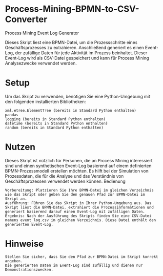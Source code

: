 # Process-Mining-BPMN-to-CSV-Converter
Process Mining Event Log Generator

Dieses Skript liest eine BPMN-Datei, um die Prozessschritte eines Geschäftsprozesses zu extrahieren. Anschließend generiert es einen Event-Log, der zufällige Daten für jede Aktivität im Prozess beinhaltet. Dieser Event-Log wird als CSV-Datei gespeichert und kann für Process Mining Analysezwecke verwendet werden.
# Setup

Um das Skript zu verwenden, benötigen Sie eine Python-Umgebung mit den folgenden installierten Bibliotheken:

    xml.etree.ElementTree (bereits in Standard Python enthalten)
    pandas
    logging (bereits in Standard Python enthalten)
    datetime (bereits in Standard Python enthalten)
    random (bereits in Standard Python enthalten)

# Nutzen

Dieses Skript ist nützlich für Personen, die an Process Mining interessiert sind und einen synthetischen Event-Log basierend auf einem definierten BPMN-Prozessmodell erstellen möchten. Es hilft bei der Simulation von Prozessdaten, die für die Analyse und das Verständnis von Geschäftsprozessen verwendet werden können.
Bedienung

    Vorbereitung: Platzieren Sie Ihre BPMN-Datei im gleichen Verzeichnis wie das Skript oder geben Sie den genauen Pfad zur BPMN-Datei im Skript an.
    Ausführung: Führen Sie das Skript in Ihrer Python-Umgebung aus. Das Skript liest die BPMN-Datei, extrahiert die Prozessinformationen und generiert basierend darauf einen Event-Log mit zufälligen Daten.
    Ergebnis: Nach der Ausführung des Skripts finden Sie eine CSV-Datei namens event_log.csv im gleichen Verzeichnis. Diese Datei enthält den generierten Event-Log.

# Hinweise

    Stellen Sie sicher, dass Sie den Pfad zur BPMN-Datei im Skript korrekt angeben.
    Die generierten Daten im Event-Log sind zufällig und dienen nur Demonstrationszwecken.
